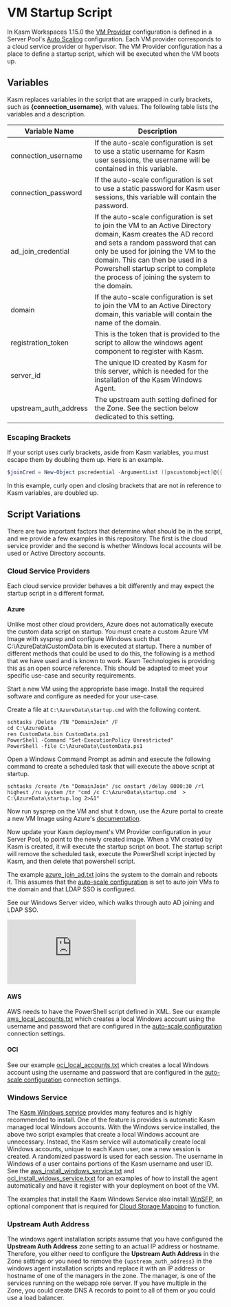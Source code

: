 # VM Startup Script
In Kasm Workspaces 1.15.0 the [VM Provider](https://www.kasmweb.com/docs/latest/guide/compute/pools.html#vm-provider-configs) configuration is defined in a Server Pool's [Auto Scaling](https://www.kasmweb.com/docs/latest/guide/compute/pools.html#autoscale-configurations) configuration. Each VM provider corresponds to a cloud service provider or hypervisor. The VM Provider configuration has a place to define a startup script, which will be executed when the VM boots up. 

## Variables

Kasm replaces variables in the script that are wrapped in curly brackets, such as **{connection_username}**, with values. The following table lists the variables and a description.

| Variable Name         | Description                                                                                                                                                                                                                                                                                                          |
|-----------------------|----------------------------------------------------------------------------------------------------------------------------------------------------------------------------------------------------------------------------------------------------------------------------------------------------------------------|
| connection_username   | If the auto-scale configuration is set to use a static username for Kasm user sessions, the username will be contained in this variable.                                                                                                                                                                             |
| connection_password   | If the auto-scale configuration is set to use a static password for Kasm user sessions, this variable will contain the password.                                                                                                                                                                                     |
| ad_join_credential    | If the auto-scale configuration is set to join the VM to an Active Directory domain, Kasm creates the AD record and sets a random password that can only be used for joining the VM to the domain. This can then be used in a Powershell startup script to complete the process of joining the system to the domain. |
| domain                | If the auto-scale configuration is set to join the VM to an Active Directory domain, this variable will contain the name of the domain.                                                                                                                                                                              |
| registration_token    | This is the token that is provided to the script to allow the windows agent component to register with Kasm.                                                                                                                                                                                                         |
| server_id             | The unique ID created by Kasm for this server, which is needed for the installation of the Kasm Windows Agent.                                                                                                                                                                                                       |
| upstream_auth_address | The upstream auth setting defined for the Zone. See the section below dedicated to this setting.                                                                                                                                                                                                                     |

### Escaping Brackets
If your script uses curly brackets, aside from Kasm variables, you must escape them by doubling them up. Here is an example.

```powershell
$joinCred = New-Object pscredential -ArgumentList ([pscustomobject]@{{ UserName = $null; Password = (ConvertTo-SecureString -String '{ad_join_credential}' -AsPlainText -Force)[0] }})
```

In this example, curly open and closing brackets that are not in reference to Kasm variables, are doubled up.

## Script Variations

There are two important factors that determine what should be in the script, and we provide a few examples in this repository. The first is the cloud service provider and the second is whether Windows local accounts will be used or Active Directory accounts.

### Cloud Service Providers

Each cloud service provider behaves a bit differently and may expect the startup script in a different format.

#### Azure

Unlike most other cloud providers, Azure does not automatically execute the custom data script on startup. You must create a custom Azure VM Image with sysprep and configure Windows such that C:\AzureData\CustomData.bin is executed at startup. There a number of different methods that could be used to do this, the following is a method that we have used and is known to work. Kasm Technologies is providing this as an open source reference. This should be adapted to meet your specific use-case and security requirements.

Start a new VM using the appropriate base image. Install the required software and configure as needed for your use-case.

Create a file at `C:\AzureData\startup.cmd` with the following content.
```
schtasks /Delete /TN "DomainJoin" /F
cd C:\AzureData
ren CustomData.bin CustomData.ps1
PowerShell -Command "Set-ExecutionPolicy Unrestricted"
PowerShell -file C:\AzureData\CustomData.ps1
```

Open a Windows Command Prompt as admin and execute the following command to create a scheduled task that will execute the above script at startup.
```
schtasks /create /tn "DomainJoin" /sc onstart /delay 0000:30 /rl highest /ru system /tr "cmd /c C:\AzureData\startup.cmd  > C:\AzureData\startup.log 2>&1"
```

Now run sysprep on the VM and shut it down, use the Azure portal to create a new VM Image using Azure's [documentation](https://learn.microsoft.com/en-us/azure/virtual-machines/generalize#windows).

Now update your Kasm deployment's VM Provider configuration in your Server Pool, to point to the newly created image. When a VM created by Kasm is created, it will execute the startup script on boot. The startup script will remove the scheduled task, execute the PowerShell script injected by Kasm, and then delete that powershell script. 

The example [azure_join_ad.txt](./azure_join_ad.txt) joins the system to the domain and reboots it. This assumes that the [auto-scale configuration](https://www.kasmweb.com/docs/latest/guide/compute/pools.html#autoscale-configurations) is set to auto join VMs to the domain and that LDAP SSO is configured.

See our Windows Server video, which walks through auto AD joining and LDAP SSO.
<iframe src='https://www.youtube.com/embed/_WCee4-E4vA' frameborder='0' allowfullscreen></iframe>


#### AWS 
AWS needs to have the PowerShell script defined in XML. See our example [aws_local_accounts.txt](./aws_local_account.txt) which creates a local Windows account using the username and password that are configured in the [auto-scale configuration](https://www.kasmweb.com/docs/latest/guide/compute/pools.html#autoscale-configurations) connection settings. 

#### OCI
See our example [oci_local_accounts.txt](./oci_local_account.txt) which creates a local Windows account using the username and password that are configured in the [auto-scale configuration](https://www.kasmweb.com/docs/latest/guide/compute/pools.html#autoscale-configurations) connection settings. 

### Windows Service
The [Kasm Windows service](https://www.kasmweb.com/docs/latest/guide/windows/windows_service.html) provides many features and is highly recommended to install. One of the feature is provides is automatic Kasm managed local Windows accounts. With the Windows service installed, the above two script examples that create a local Windows account are unnecessary. Instead, the Kasm service will automatically create local Windows accounts, unique to each Kasm user, one a new session is created. A randomized password is used for each session. The username in Windows of a user contains portions of the Kasm username and user ID. See the [aws_install_windows_service.txt](./aws_install_windows_service.txt) and [oci_install_widows_service.txxt](./oci_install_windows_service.txt) for an examples of how to install the agent automatically and have it register with your deployment on boot of the VM.

The examples that install the Kasm Windows Service also install [WinSFP](https://github.com/winfsp/winfsp), an optional component that is required for [Cloud Storage Mapping](https://www.kasmweb.com/docs/latest/guide/storage_mappings.html) to function. 

### Upstream Auth Address
The windows agent installation scripts assume that you have configured the **Upstream Auth Address** zone setting to an actual IP address or hostname. Therefore, you either need to configure the **Upstream Auth Address** in the Zone settings or you need to remove the `{upstream_auth_address}` in the windows agent installation scripts and replace it with an IP address or hostname of one of the managers in the zone. The manager, is one of the services running on the webapp role server. If you have multiple in the Zone, you could create DNS A records to point to all of them or you could use a load balancer.